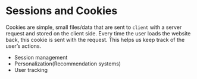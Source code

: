 # Sessions and Cookies

Cookies are simple, small files/data that are sent to `client` with a server request and stored on the client side. Every time the user loads the website back, this cookie is sent with the request. This helps us keep track of the user’s actions.

- Session management
- Personalization(Recommendation systems)
- User tracking
